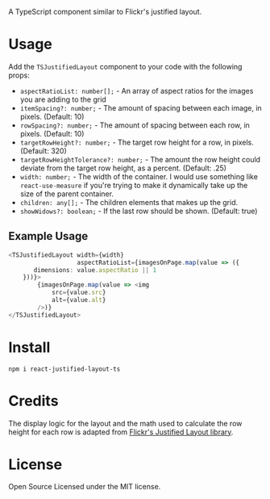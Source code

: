 A TypeScript component similar to Flickr's justified layout.

# Usage


Add the `TSJustifiedLayout` component to your code with the following props:

- `aspectRatioList: number[];` - An array of aspect ratios for the images you are adding to the grid
- `itemSpacing?: number;` - The amount of spacing between each image, in pixels. (Default: 10)
- `rowSpacing?: number;` - The amount of spacing between each row, in pixels. (Default: 10)
- `targetRowHeight?: number;` - The target row height for a row, in pixels. (Default: 320)
- `targetRowHeightTolerance?: number;` - The amount the row height could deviate from the target row height, as a percent. (Default: .25)
- `width: number;` - The width of the container. I would use something like `react-use-measure` if you're trying to make it dynamically take up the size of the parent container.
- `children: any[];` - The children elements that makes up the grid.
- `showWidows?: boolean;` - If the last row should be shown. (Default: true)

## Example Usage


```typescript jsx
<TSJustifiedLayout width={width}
                   aspectRatioList={imagesOnPage.map(value => ({
       dimensions: value.aspectRatio || 1
    }))}>
        {imagesOnPage.map(value => <img
            src={value.src}
            alt={value.alt}
        />)}
</TSJustifiedLayout>
```

# Install


`npm i react-justified-layout-ts`

# Credits


The display logic for the layout and the math used to calculate the row height for each row is adapted from [Flickr's Justified Layout library](https://github.com/flickr/justified-layout).

# License


Open Source Licensed under the MIT license.